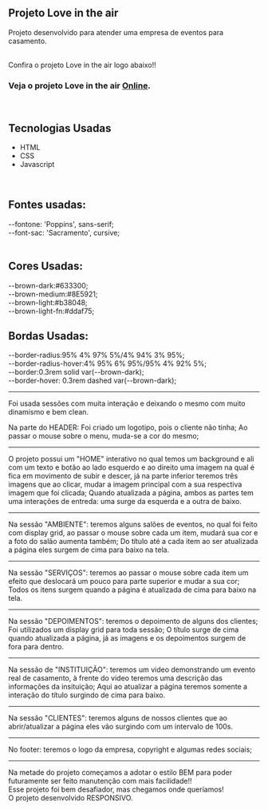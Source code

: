 ## Projeto Love in the air 

Projeto desenvolvido para atender uma empresa de eventos para casamento.

<br>
Confira o projeto Love in the air logo abaixo!!<br>

### Veja o projeto Love in the air <a href="https://projeto-love-in-the-air.vercel.app//">Online</a>.

<br>

## Tecnologias Usadas
- HTML
- CSS
- Javascript
<br>

## Fontes usadas:
 --fontone: 'Poppins', sans-serif;<br>
--font-sac: 'Sacramento', cursive;<br>
<br>

## Cores Usadas:

--brown-dark:#633300;<br>
--brown-medium:#8E5921;<br>
--brown-light:#b38048;<br>
--brown-light-fn:#ddaf75;<br>

## Bordas Usadas:
--border-radius:95% 4% 97% 5%/4% 94% 3% 95%;<br>
--border-radius-hover:4% 95% 6% 95%/95% 4% 92% 5%;<br>
--border:0.3rem solid var(--brown-dark);<br>
--border-hover: 0.3rem dashed var(--brown-dark);<br>


<hr>

Foi usada sessões com muita interação e deixando o mesmo com muito dinamismo e bem clean.

Na parte do HEADER: Foi criado um logotipo, pois o cliente não tinha; Ao passar o mouse sobre o menu, muda-se a cor do mesmo;
<hr>
O projeto possui um "HOME" interativo no qual temos um background e ali com um texto e botão ao lado esquerdo e ao direito uma imagem na qual é fica em movimento de subir e descer, já na parte inferior teremos três imagens que ao clicar, mudar a imagem principal com a sua respectiva imagem que foi clicada; Quando atualizada a página, ambos as partes tem uma interações de entreda: uma surge da esquerda e a outra de baixo.
<hr>
Na sessão "AMBIENTE": teremos alguns salões de eventos, no qual foi feito com display grid, ao passar o mouse sobre cada um item, mudará sua cor e a foto do salão aumenta também; Do título até a cada item ao ser atualizada a página eles surgem de cima para baixo na tela.
<hr>

Na sessão "SERVIÇOS": teremos ao passar o mouse sobre cada item um efeito que deslocará um pouco para parte superior e mudar a sua cor; Todos os itens surgem quando a página é atualizada de cima para baixo na tela.
<hr>
Na sessão "DEPOIMENTOS": teremos o depoimento de alguns dos clientes; Foi utilizados um display grid para toda sessão; O título surge de cima quando atualizada a página, já as imagens e os depoimentos surgem de fora para dentro.
<hr>
Na sessão de "INSTITUIÇÃO": teremos um video demonstrando um evento real de casamento, à frente do video teremos uma descrição das informações da insituição; Aqui ao atualizar a página teremos somente a interação do título surgindo de cima para baixo.
<hr>
Na sessão "CLIENTES": teremos alguns de nossos clientes que ao abrir/atualizar a página eles vão surgindo com um intervalo de 100s.
<hr>
No footer: teremos o logo da empresa, copyright e algumas redes sociais;
<hr>
Na metade do projeto começamos a adotar o estilo BEM para poder futuramente ser feito manutenção com mais facilidade!!<br>
Esse projeto foi bem desafiador, mas chegamos onde queríamos!<br>
O projeto desenvolvido RESPONSIVO.<br>

